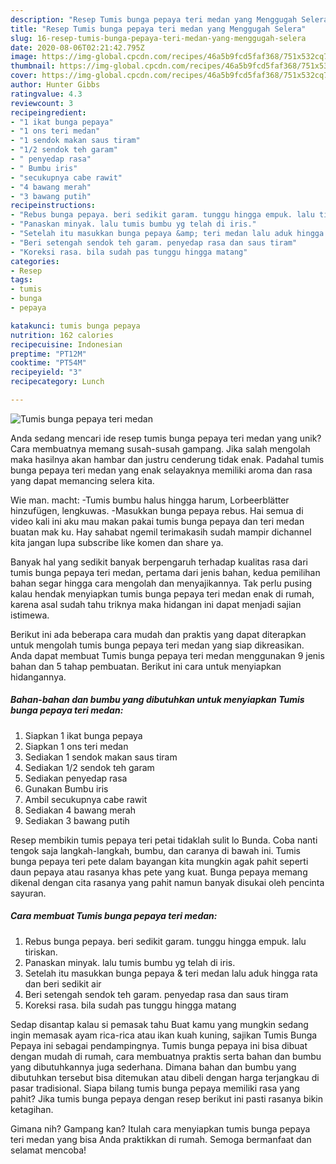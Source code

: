 ```yaml
---
description: "Resep Tumis bunga pepaya teri medan yang Menggugah Selera"
title: "Resep Tumis bunga pepaya teri medan yang Menggugah Selera"
slug: 16-resep-tumis-bunga-pepaya-teri-medan-yang-menggugah-selera
date: 2020-08-06T02:21:42.795Z
image: https://img-global.cpcdn.com/recipes/46a5b9fcd5faf368/751x532cq70/tumis-bunga-pepaya-teri-medan-foto-resep-utama.jpg
thumbnail: https://img-global.cpcdn.com/recipes/46a5b9fcd5faf368/751x532cq70/tumis-bunga-pepaya-teri-medan-foto-resep-utama.jpg
cover: https://img-global.cpcdn.com/recipes/46a5b9fcd5faf368/751x532cq70/tumis-bunga-pepaya-teri-medan-foto-resep-utama.jpg
author: Hunter Gibbs
ratingvalue: 4.3
reviewcount: 3
recipeingredient:
- "1 ikat bunga pepaya"
- "1 ons teri medan"
- "1 sendok makan saus tiram"
- "1/2 sendok teh garam"
- " penyedap rasa"
- " Bumbu iris"
- "secukupnya cabe rawit"
- "4 bawang merah"
- "3 bawang putih"
recipeinstructions:
- "Rebus bunga pepaya. beri sedikit garam. tunggu hingga empuk. lalu tiriskan."
- "Panaskan minyak. lalu tumis bumbu yg telah di iris."
- "Setelah itu masukkan bunga pepaya &amp; teri medan lalu aduk hingga rata dan beri sedikit air"
- "Beri setengah sendok teh garam. penyedap rasa dan saus tiram"
- "Koreksi rasa. bila sudah pas tunggu hingga matang"
categories:
- Resep
tags:
- tumis
- bunga
- pepaya

katakunci: tumis bunga pepaya 
nutrition: 162 calories
recipecuisine: Indonesian
preptime: "PT12M"
cooktime: "PT54M"
recipeyield: "3"
recipecategory: Lunch

---
```



![Tumis bunga pepaya teri medan](https://img-global.cpcdn.com/recipes/46a5b9fcd5faf368/751x532cq70/tumis-bunga-pepaya-teri-medan-foto-resep-utama.jpg)

Anda sedang mencari ide resep tumis bunga pepaya teri medan yang unik? Cara membuatnya memang susah-susah gampang. Jika salah mengolah maka hasilnya akan hambar dan justru cenderung tidak enak. Padahal tumis bunga pepaya teri medan yang enak selayaknya memiliki aroma dan rasa yang dapat memancing selera kita.

Wie man. macht: -Tumis bumbu halus hingga harum, Lorbeerblätter hinzufügen, lengkuwas. -Masukkan bunga pepaya rebus. Hai semua di video kali ini aku mau makan pakai tumis bunga pepaya dan teri medan buatan mak ku. Hay sahabat ngemil terimakasih sudah mampir dichannel kita jangan lupa subscribe like komen dan share ya.

Banyak hal yang sedikit banyak berpengaruh terhadap kualitas rasa dari tumis bunga pepaya teri medan, pertama dari jenis bahan, kedua pemilihan bahan segar hingga cara mengolah dan menyajikannya. Tak perlu pusing kalau hendak menyiapkan tumis bunga pepaya teri medan enak di rumah, karena asal sudah tahu triknya maka hidangan ini dapat menjadi sajian istimewa.


Berikut ini ada beberapa cara mudah dan praktis yang dapat diterapkan untuk mengolah tumis bunga pepaya teri medan yang siap dikreasikan. Anda dapat membuat Tumis bunga pepaya teri medan menggunakan 9 jenis bahan dan 5 tahap pembuatan. Berikut ini cara untuk menyiapkan hidangannya.

<!--inarticleads1-->

##### Bahan-bahan dan bumbu yang dibutuhkan untuk menyiapkan Tumis bunga pepaya teri medan:

1. Siapkan 1 ikat bunga pepaya
1. Siapkan 1 ons teri medan
1. Sediakan 1 sendok makan saus tiram
1. Sediakan 1/2 sendok teh garam
1. Sediakan  penyedap rasa
1. Gunakan  Bumbu iris
1. Ambil secukupnya cabe rawit
1. Sediakan 4 bawang merah
1. Sediakan 3 bawang putih


Resep membikin tumis pepaya teri petai tidaklah sulit lo Bunda. Coba nanti tengok saja langkah-langkah, bumbu, dan caranya di bawah ini. Tumis bunga pepaya teri pete dalam bayangan kita mungkin agak pahit seperti daun pepaya atau rasanya khas pete yang kuat. Bunga pepaya memang dikenal dengan cita rasanya yang pahit namun banyak disukai oleh pencinta sayuran. 

<!--inarticleads2-->

##### Cara membuat Tumis bunga pepaya teri medan:

1. Rebus bunga pepaya. beri sedikit garam. tunggu hingga empuk. lalu tiriskan.
1. Panaskan minyak. lalu tumis bumbu yg telah di iris.
1. Setelah itu masukkan bunga pepaya &amp; teri medan lalu aduk hingga rata dan beri sedikit air
1. Beri setengah sendok teh garam. penyedap rasa dan saus tiram
1. Koreksi rasa. bila sudah pas tunggu hingga matang


Sedap disantap kalau si pemasak tahu Buat kamu yang mungkin sedang ingin memasak ayam rica-rica atau ikan kuah kuning, sajikan Tumis Bunga Pepaya ini sebagai pendampingnya. Tumis bunga pepaya ini bisa dibuat dengan mudah di rumah, cara membuatnya praktis serta bahan dan bumbu yang dibutuhkannya juga sederhana. Dimana bahan dan bumbu yang dibutuhkan tersebut bisa ditemukan atau dibeli dengan harga terjangkau di pasar tradisional. Siapa bilang tumis bunga pepaya memiliki rasa yang pahit? Jika tumis bunga pepaya dengan resep berikut ini pasti rasanya bikin ketagihan. 

Gimana nih? Gampang kan? Itulah cara menyiapkan tumis bunga pepaya teri medan yang bisa Anda praktikkan di rumah. Semoga bermanfaat dan selamat mencoba!
